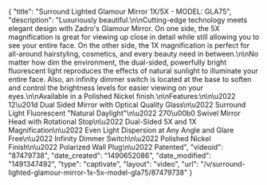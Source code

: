 {
    "title": "Surround Lighted Glamour Mirror 1X\/5X - MODEL: GLA75",
    "description": "Luxuriously beautiful.\n\nCutting-edge technology meets elegant design with Zadro's Glamour Mirror. On one side, the 5X magnification is great for viewing up close in detail while still allowing you to see your entire face. On the other side, the 1X magnification is perfect for all-around hairstyling, cosmetics, and every beauty need in between.\n\nNo matter how dim the environment, the dual-sided, powerfully bright fluorescent light reproduces the effects of natural sunlight to illuminate your entire face. Also, an infinity dimmer switch is located at the base to soften and control the brightness levels for easier viewing on your eyes.\n\nAvailable in a Polished Nickel finish.\n\nFeatures:\n\n\u2022 12\u201d Dual Sided Mirror with Optical Quality Glass\n\u2022 Surround Light Fluorescent \"Natural Daylight\"\n\u2022 270\u00b0 Swivel Mirror Head with Rotational Stop\n\u2022 Dual-Sided 5X and 1X Magnification\n\u2022 Even Light Dispersion at Any Angle and Glare Free\n\u2022 Infinity Dimmer Switch\n\u2022 Polished Nickel Finish\n\u2022 Polarized Wall Plug\n\u2022 Patented",
    "videoid": "87479738",
    "date_created": "1490652086",
    "date_modified": "1491347492",
    "type": "captivate",
    "layout": "video",
    "url": "\/v\/surround-lighted-glamour-mirror-1x-5x-model-gla75\/87479738"
}